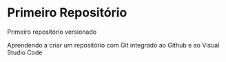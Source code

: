 # Primeiro Repositório
Primeiro repositório versionado

Aprendendo a criar um repositório com Git integrado ao Github e ao Visual Studio Code